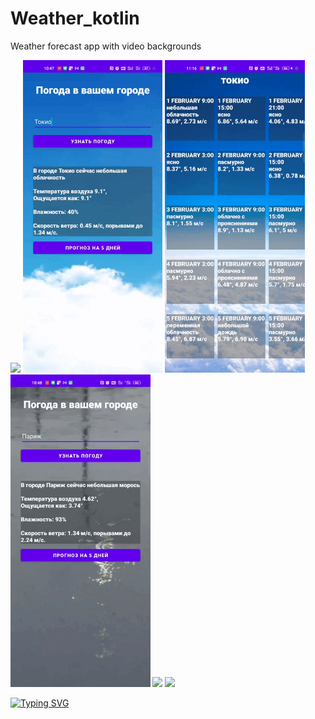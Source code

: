 # Weather_kotlin

Weather forecast app with video backgrounds

<div>
<img src="https://github.com/amats6655/Weather_kotlin/blob/main/Record_2022-02-01-10-47-06-1.gif?raw=true" height="500" />
<img src="https://github.com/amats6655/Weather_kotlin/blob/main/Record_2022-02-01-10-47-40-2.gif?raw=true" height="500" />
<img src="https://github.com/amats6655/Weather_kotlin/blob/main/Record_2022-02-01-11-16-19-1.gif?raw=true" height="500" />
</br>
<img src="https://github.com/amats6655/Weather_kotlin/blob/main/Record_2022-02-01-10-48-48-1.gif?raw=true" height="500" />
<img src="https://github.com/amats6655/Weather_kotlin/blob/main/Record_2022-02-01-10-52-33-1.gif?raw=true" height="500" />
<img src="https://github.com/amats6655/Weather_kotlin/blob/main/Record_2022-02-01-10-48-02-1.gif?raw=true" height="500" />
</div>

[![Typing SVG](https://readme-typing-svg.herokuapp.com?color=%2336BCF7&lines=Mr.Kotik)](http://mrkotik.ru)
